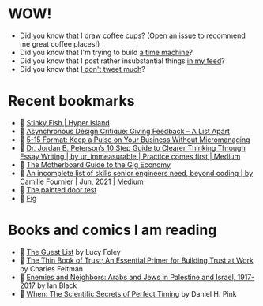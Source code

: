 # WOW!

- Did you know that I draw [coffee cups](https://papercups.mamuso.net/)? ([Open an issue](https://github.com/mamuso/papercups/issues) to recommend me great coffee places!)
- Did you know that I'm trying to build [a time machine](https://github.com/mamuso/fluxcapacitor)?
- Did you know that I post rather insubstantial things [in my feed](https://feed.mamuso.net/)?
- Did you know that [I don't tweet much](https://twitter.com/mamuso)?

# Recent bookmarks

- 👀 [Stinky Fish | Hyper Island](https://www.hyperisland.com/blog/stinky-fish)
- 👀 [Asynchronous Design Critique: Giving Feedback – A List Apart](https://alistapart.com/article/async-design-critique-giving-feedback/)
- 👀 [5-15 Format: Keep a Pulse on Your Business Without Micromanaging](https://dandoadvisors.com/5-15-format/)
- 👀 [Dr. Jordan B. Peterson’s 10 Step Guide to Clearer Thinking Through Essay Writing | by ur_immeasurable | Practice comes first | Medium](https://medium.com/practicecomesfirst/dr-jordan-b-petersons-10-step-guide-to-clearer-thinking-through-essay-writing-1ab79a94937)
- 👀 [The Motherboard Guide to the Gig Economy](https://www.vice.com/en/article/pkbk88/the-motherboard-guide-to-the-gig-economy)
- 👀 [An incomplete list of skills senior engineers need, beyond coding | by Camille Fournier | Jun, 2021 | Medium](https://skamille.medium.com/an-incomplete-list-of-skills-senior-engineers-need-beyond-coding-8ed4a521b29f)
- 👀 [The painted door test](https://briandavidhall.com/the-painted-door-test/)
- 👀 [Fig](https://fig.io/)


# Books and comics I am reading

- 📘 [The Guest List](https://www.goodreads.com/book/show/52656911) by Lucy Foley
- 📘 [The Thin Book of Trust; An Essential Primer for Building Trust at Work](https://www.goodreads.com/book/show/8245275) by Charles Feltman
- 📘 [Enemies and Neighbors: Arabs and Jews in Palestine and Israel, 1917-2017](https://www.goodreads.com/book/show/36523502) by Ian   Black
- 📘 [When: The Scientific Secrets of Perfect Timing](https://www.goodreads.com/book/show/35786699) by Daniel H. Pink

